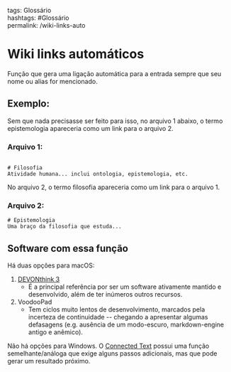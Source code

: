tags: Glossário  
hashtags: #Glossário  
permalink: /wiki-links-auto

# Wiki links automáticos  
<script src="prism.js"></script>

Função que gera uma ligação automática para a entrada sempre que seu nome ou alias for mencionado.  

## Exemplo:  

Sem que nada precisasse ser feito para isso, no arquivo 1 abaixo, o termo epistemologia apareceria como um link para o arquivo 2.

### Arquivo 1:  
```language-markdown

# Filosofia  
Atividade humana... inclui ontologia, epistemologia, etc.  
```  
No arquivo 2, o termo filosofia apareceria como um link para o arquivo 1.  

### Arquivo 2:  

```language-markdown    
# Epistemologia  
Uma braço da filosofia que estuda...  
```  

## Software com essa função  

Há duas opções para macOS:  

1. [DEVONthink 3](https://paper.dropbox.com/doc/DEVONthink-3-3MT34xCHuXiUuYl6JP6DT)  
    - É a principal referência por ser um software ativamente mantido e desenvolvido, além de ter inúmeros outros recursos.  
2. VoodooPad  
    - Tem ciclos muito lentos de desenvolvimento, marcados pela incerteza de continuidade -- chegando a apresentar algumas defasagens (e.g. ausência de um modo-escuro, markdown-engine antigo e anêmico).  

Não há opções para Windows. O [Connected Text](https://paper.dropbox.com/doc/Connected-Text-h8LcQDqedwKWwKta1CGkK) possui uma função semelhante/análoga que exige alguns passos adicionais, mas que pode gerar um resultado próximo.  
